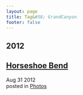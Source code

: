 ```yaml
---
layout: page
title: Tag&#58; GrandCanyon
footer: false
---
```


<div id="blog-archives" class="category">
<h2>2012</h2>

<article>
<h1><a href="/2012/08/31/horseshoe-bend/index.html">Horseshoe Bend</a></h1>
<time datetime="2012-08-31T00:00:00-06:00" pubdate><span class='month'>Aug</span> <span class='day'>31</span> <span class='year'>2012</span></time>
<footer>
<span class="categories">posted in 
<a href='/categories/photos/'>Photos</a></span>
</footer>
</article>
</div>
